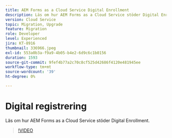 ```yaml
---
title: AEM Forms as a Cloud Service Digital Enrollment
description: Läs om hur AEM Forms as a Cloud Service stöder Digital Enrollment.
version: Cloud Service
topic: Migration, Upgrade
feature: Migration
role: Developer
level: Experienced
jira: KT-8916
thumbnail: 336966.jpeg
exl-id: 553a0b3a-f9a9-4b05-b4e2-6d9c6c1b0156
duration: 1593
source-git-commit: 9fef4b77a2c70c8cf525d42686f4120e481945ee
workflow-type: tm+mt
source-wordcount: '39'
ht-degree: 0%

---
```


# Digital registrering

Läs om hur AEM Forms as a Cloud Service stöder Digital Enrollment.

>[!VIDEO](https://video.tv.adobe.com/v/336966?quality=12&learn=on)
